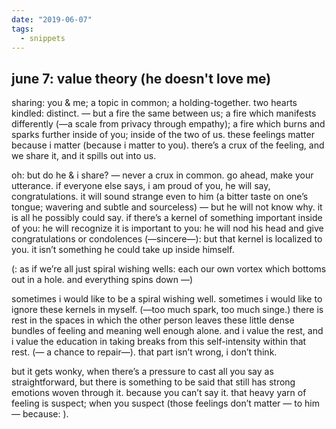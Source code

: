 ```yaml
---
date: "2019-06-07"
tags:
  - snippets
---
```

## june 7: value theory (he doesn't love me)

sharing: you & me; a topic in common; a holding-together. two hearts kindled: distinct. — but a fire the same between us; a fire which manifests differently (—a scale from privacy through empathy); a fire which burns and sparks further inside of you; inside of the two of us. these feelings matter because i matter (because i matter to you). there’s a crux of the feeling, and we share it, and it spills out into us.

oh: but do he & i share? — never a crux in common. go ahead, make your utterance. if everyone else says, i am proud of you, he will say, congratulations. it will sound strange even to him (a bitter taste on one’s tongue; wavering and subtle and sourceless) — but he will not know why. it is all he possibly could say. if there’s a kernel of something important inside of you: he will recognize it is important to you: he will nod his head and give congratulations or condolences (—sincere—): but that kernel is localized to you. it isn’t something he could take up inside himself.

(: as if we’re all just spiral wishing wells: each our own vortex which bottoms out in a hole. and everything spins down —)

sometimes i would like to be a spiral wishing well. sometimes i would like to ignore these kernels in myself. (—too much spark, too much singe.) there is rest in the spaces in which the other person leaves these little dense bundles of feeling and meaning well enough alone. and i value the rest, and i value the education in taking breaks from this self-intensity within that rest. (— a chance to repair—). that part isn’t wrong, i don’t think.

but it gets wonky, when there’s a pressure to cast all you say as straightforward, but there is something to be said that still has strong emotions woven through it. because you can’t say it. that heavy yarn of feeling is suspect; when you suspect (those feelings don’t matter — to him — because: ).
